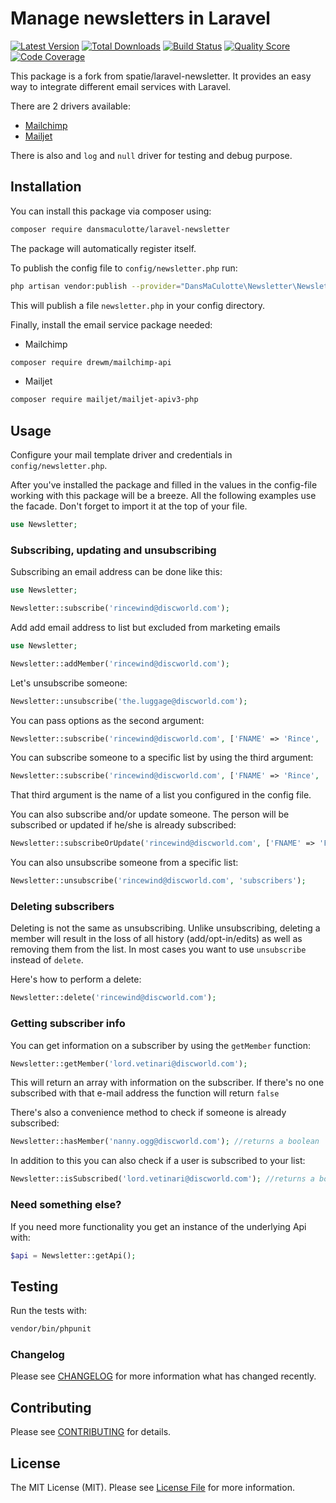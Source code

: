 # Manage newsletters in Laravel

[![Latest Version](https://img.shields.io/packagist/v/dansmaculotte/laravel-newsletter.svg?style=flat-square)](https://packagist.org/packages/dansmaculotte/laravel-newsletter)
[![Total Downloads](https://img.shields.io/packagist/dt/dansmaculotte/laravel-newsletter.svg?style=flat-square)](https://packagist.org/packages/dansmaculotte/laravel-newsletter)
[![Build Status](https://img.shields.io/travis/dansmaculotte/laravel-newsletter/master.svg?style=flat-square)](https://travis-ci.org/dansmaculotte/laravel-newsletter)
[![Quality Score](https://img.shields.io/scrutinizer/g/dansmaculotte/laravel-newsletter.svg?style=flat-square)](https://scrutinizer-ci.com/g/dansmaculotte/laravel-newsletter)
[![Code Coverage](https://img.shields.io/coveralls/github/dansmaculotte/laravel-newslteter.svg?style=flat-square)](https://coveralls.io/github/dansmaculotte/laravel-newsletter)

This package is a fork from spatie/laravel-newsletter. It provides an easy way to integrate different email services with Laravel.

There are 2 drivers available:

  - [Mailchimp](https://developer.mailchimp.com/documentation/mailchimp/)
  - [Mailjet](https://dev.mailjet.com/guides/#about-the-mailjet-api)
  
  
There is also and `log` and `null` driver for testing and debug purpose.

## Installation

You can install this package via composer using:

```bash
composer require dansmaculotte/laravel-newsletter
```

The package will automatically register itself.

To publish the config file to `config/newsletter.php` run:

```bash
php artisan vendor:publish --provider="DansMaCulotte\Newsletter\NewsletterServiceProvider"
```

This will publish a file `newsletter.php` in your config directory.

Finally, install the email service package needed:

- Mailchimp

```bash
composer require drewm/mailchimp-api
```

- Mailjet

```bash
composer require mailjet/mailjet-apiv3-php
```

## Usage

Configure your mail template driver and credentials in `config/newsletter.php`.

After you've installed the package and filled in the values in the config-file working with this package will be a breeze. All the following examples use the facade. Don't forget to import it at the top of your file.

```php
use Newsletter;
```

### Subscribing, updating and unsubscribing

Subscribing an email address can be done like this:

```php
use Newsletter;

Newsletter::subscribe('rincewind@discworld.com');
```

Add add email address to list but excluded from marketing emails

```php
use Newsletter;

Newsletter::addMember('rincewind@discworld.com');
```

Let's unsubscribe someone:

```php
Newsletter::unsubscribe('the.luggage@discworld.com');
```

You can pass options as the second argument:
```php
Newsletter::subscribe('rincewind@discworld.com', ['FNAME' => 'Rince', 'LNAME' => 'Wind']);
```

You can subscribe someone to a specific list by using the third argument:
```php
Newsletter::subscribe('rincewind@discworld.com', ['FNAME' => 'Rince', 'LNAME' => 'Wind'], 'subscribers');
```
That third argument is the name of a list you configured in the config file.

You can also subscribe and/or update someone. The person will be subscribed or updated if he/she is already subscribed:

 ```php
 Newsletter::subscribeOrUpdate('rincewind@discworld.com', ['FNAME' => 'Foo', 'lastname' => 'Bar']);
 ```
 
You can also unsubscribe someone from a specific list:
```php
Newsletter::unsubscribe('rincewind@discworld.com', 'subscribers');
```

### Deleting subscribers

Deleting is not the same as unsubscribing. Unlike unsubscribing, deleting a member will result in the loss of all history (add/opt-in/edits) as well as removing them from the list. In most cases you want to use `unsubscribe` instead of `delete`.

Here's how to perform a delete:

```php
Newsletter::delete('rincewind@discworld.com');
```

### Getting subscriber info

You can get information on a subscriber by using the `getMember` function:
```php
Newsletter::getMember('lord.vetinari@discworld.com');
```

This will return an array with information on the subscriber. If there's no one subscribed with that
e-mail address the function will return `false`

There's also a convenience method to check if someone is already subscribed:

```php
Newsletter::hasMember('nanny.ogg@discworld.com'); //returns a boolean
```

In addition to this you can also check if a user is subscribed to your list:

```php
Newsletter::isSubscribed('lord.vetinari@discworld.com'); //returns a boolean
```

### Need something else?

If you need more functionality you get an instance of the underlying Api with:

```php
$api = Newsletter::getApi();
```

## Testing

Run the tests with:
```bash
vendor/bin/phpunit
```

### Changelog

Please see [CHANGELOG](CHANGELOG.md) for more information what has changed recently.

## Contributing

Please see [CONTRIBUTING](CONTRIBUTING.md) for details.

## License

The MIT License (MIT). Please see [License File](LICENSE.md) for more information.
